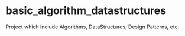 # basic_algorithm_datastructures
Project which include Algorithms, DataStructures, Design Patterns, etc.
